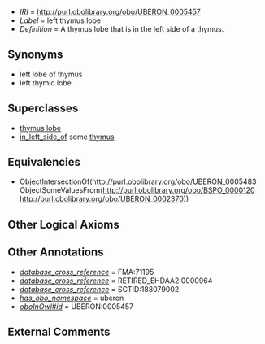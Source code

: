  * *IRI* = http://purl.obolibrary.org/obo/UBERON_0005457
 * *Label* = left thymus lobe
 * *Definition* = A thymus lobe that is in the left side of a thymus.

## Synonyms

 * left lobe of thymus
 * left thymic lobe

## Superclasses

 * [thymus lobe](../../UBERON/83/UBERON_0005483.md)
 * [in_left_side_of](../../BSPO/20/BSPO_0000120.md) some [thymus](../../UBERON/70/UBERON_0002370.md)

## Equivalencies

 * ObjectIntersectionOf(<http://purl.obolibrary.org/obo/UBERON_0005483> ObjectSomeValuesFrom(<http://purl.obolibrary.org/obo/BSPO_0000120> <http://purl.obolibrary.org/obo/UBERON_0002370>))

## Other Logical Axioms


## Other Annotations

 * *[database_cross_reference](../../ef/oboInOwl#hasDbXref.md)* = FMA:71195
 * *[database_cross_reference](../../ef/oboInOwl#hasDbXref.md)* = RETIRED_EHDAA2:0000964
 * *[database_cross_reference](../../ef/oboInOwl#hasDbXref.md)* = SCTID:188079002
 * *[has_obo_namespace](../../ce/oboInOwl#hasOBONamespace.md)* = uberon
 * *[oboInOwl#id](../../id/oboInOwl#id.md)* = UBERON:0005457

## External Comments

